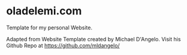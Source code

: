 # oladelemi.com

Template for my personal Website. 





Adapted from Website Template created by Michael D'Angelo. Visit his Github Repo at https://github.com/mldangelo/
